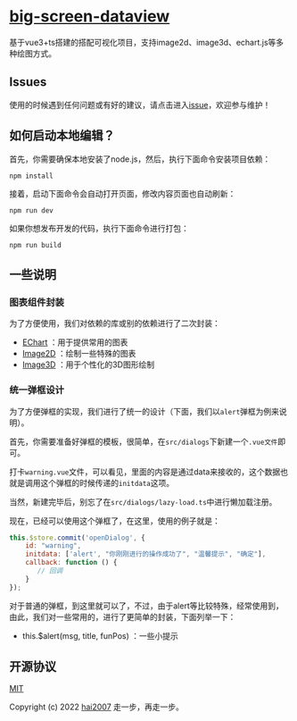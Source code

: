 # [big-screen-dataview](https://hai2007.github.io/big-screen-dataview/)
基于vue3+ts搭建的搭配可视化项目，支持image2d、image3d、echart.js等多种绘图方式。

## Issues
使用的时候遇到任何问题或有好的建议，请点击进入[issue](https://github.com/hai2007/big-screen-dataview/issues)，欢迎参与维护！

## 如何启动本地编辑？

首先，你需要确保本地安装了node.js，然后，执行下面命令安装项目依赖：

```
npm install
```

接着，启动下面命令会自动打开页面，修改内容页面也自动刷新：

```
npm run dev
```

如果你想发布开发的代码，执行下面命令进行打包：

```
npm run build
```

## 一些说明

### 图表组件封装

为了方便使用，我们对依赖的库或别的依赖进行了二次封装：

- [EChart](./src/common/echart/readme.md) ：用于提供常用的图表
- [Image2D](./src/common/image2d/readme.md) ：绘制一些特殊的图表
- [Image3D](./src/common/image3d/readme.md) ：用于个性化的3D图形绘制

### 统一弹框设计

为了方便弹框的实现，我们进行了统一的设计（下面，我们以```alert```弹框为例来说明）。

首先，你需要准备好弹框的模板，很简单，在```src/dialogs```下新建一个```.vue文件```即可。

打卡```warning.vue```文件，可以看见，里面的内容是通过data来接收的，这个数据也就是调用这个弹框的时候传递的```initdata```这项。

当然，新建完毕后，别忘了在```src/dialogs/lazy-load.ts```中进行懒加载注册。

现在，已经可以使用这个弹框了，在这里，使用的例子就是：

```js
this.$store.commit('openDialog', {
    id: "warning",
    initdata: ['alert', "你刚刚进行的操作成功了", "温馨提示", "确定"],
    callback: function () {
       // 回调
    }
});
```

对于普通的弹框，到这里就可以了，不过，由于alert等比较特殊，经常使用到，由此，我们对一些常用的，进行了更简单的封装，下面列举一下：

- this.$alert(msg, title, funPos) ：一些小提示

开源协议
---------------------------------------
[MIT](https://github.com/hai2007/big-screen-dataview/blob/master/LICENSE)

Copyright (c) 2022 [hai2007](https://hai2007.gitee.io/model-editor/) 走一步，再走一步。
